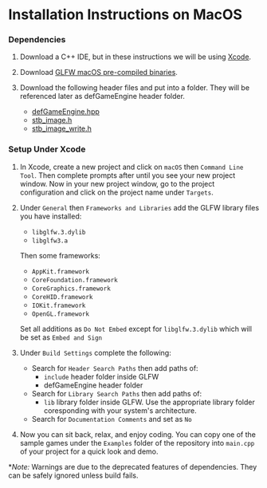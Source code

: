 # Installation Instructions on MacOS
### Dependencies
1. Download a C++ IDE, but in these instructions we will be using [Xcode](https://developer.apple.com/xcode).

2. Download [GLFW macOS pre-compiled binaries](https://www.glfw.org/download.html).

3. Download the following header files and put into a folder. They will be referenced later as defGameEngine header folder.
    - [defGameEngine.hpp](https://raw.githubusercontent.com/defini7/defGameEngine/master/defGameEngine.hpp)
    - [stb_image.h](https://github.com/nothings/stb/blob/master/stb_image.h)
    - [stb_image_write.h](https://github.com/nothings/stb/blob/master/stb_image_write.h)

### Setup Under Xcode
1. In Xcode, create a new project and click on `macOS` then `Command Line Tool`. Then complete prompts after until you see your new project window. Now in your new project window, go to the project configuration and click on the project name under `Targets`.

2. Under `General` then `Frameworks and Libraries` add the GLFW library files you have installed:

    - `libglfw.3.dylib`
    - `libglfw3.a`

    Then some frameworks:
    - `AppKit.framework`
    - `CoreFoundation.framework`
    - `CoreGraphics.framework`
    - `CoreHID.framework`
    - `IOKit.framework`
    - `OpenGL.framework`

    Set all additions as `Do Not Embed` except for `libglfw.3.dylib` which will be set as `Embed and Sign`

3. Under `Build Settings` complete the following:
    - Search for `Header Search Paths` then add paths of:     
        - `include` header folder inside GLFW
        -  defGameEngine header folder
    - Search for `Library Search Paths` then add paths of:     
        - `lib` library folder inside GLFW. Use the appropriate library folder coresponding with your system's architecture.
    - Search for `Documentation Comments` and set as `No`
    
4. Now you can sit back, relax, and enjoy coding. You can copy one of the sample games under the `Examples` folder of the repository into `main.cpp` of your project for a quick look and demo. 

**Note:* Warnings are due to the deprecated features of dependencies. They can be safely ignored unless build fails.